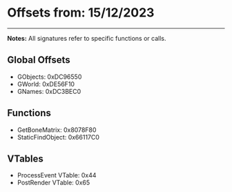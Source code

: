 # Offsets from: 15/12/2023

---

**Notes:** All signatures refer to specific functions or calls.

## Global Offsets
- GObjects: 0xDC96550
- GWorld: 0xDE56F10
- GNames: 0xDC3BEC0

## Functions
- GetBoneMatrix: 0x8078F80
- StaticFindObject: 0x66117C0

## VTables
- ProcessEvent VTable: 0x44
- PostRender VTable: 0x65
